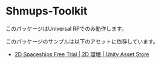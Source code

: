 # Shmups-Toolkit

このパッケージはUniversal RPでのみ動作します。

このパッケージのサンプルは以下のアセットに依存しています。

- [2D Spaceships Free Trial | 2D 環境 | Unity Asset Store](https://assetstore.unity.com/packages/2d/environments/2d-spaceships-free-trial-146307)
